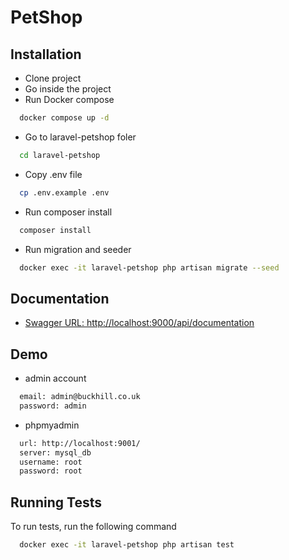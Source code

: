 
# PetShop

## Installation

- Clone project
- Go inside the project
- Run Docker compose
```bash
  docker compose up -d
``` 
- Go to laravel-petshop foler
```bash
  cd laravel-petshop
``` 
- Copy .env file
```bash
  cp .env.example .env
``` 
- Run composer install
```bash
  composer install
```
- Run migration and seeder
```bash
  docker exec -it laravel-petshop php artisan migrate --seed
```


## Documentation

- [Swagger URL: http://localhost:9000/api/documentation](http://localhost:9000/api/documentation)

## Demo
- admin account
```bash
  email: admin@buckhill.co.uk
  password: admin
```
- phpmyadmin
```bash
  url: http://localhost:9001/
  server: mysql_db
  username: root
  password: root
```
## Running Tests

To run tests, run the following command

```bash
  docker exec -it laravel-petshop php artisan test
```

